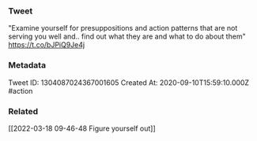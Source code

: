 ### Tweet
"Examine yourself for presuppositions and action patterns that are not serving you well and.. find out what they are and what to do about them" https://t.co/bJPiQ9Je4j

### Metadata
Tweet ID: 1304087024367001605
Created At: 2020-09-10T15:59:10.000Z
#action

### Related
[[2022-03-18 09-46-48 Figure yourself out]]

